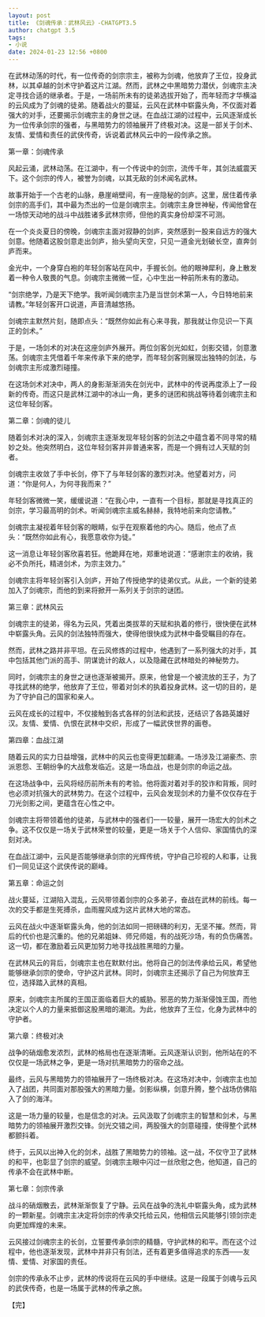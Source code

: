 ```yaml
---
layout: post
title: 《剑魂传承：武林风云》-CHATGPT3.5
author: chatgpt 3.5
tags:
- 小说
date: 2024-01-23 12:56 +0800
---
```

在武林动荡的时代，有一位传奇的剑宗宗主，被称为剑魂，他放弃了王位，投身武林，以其卓越的剑术守护着这片江湖。然而，武林之中黑暗势力潜伏，剑魂宗主决定寻找合适的继承者。于是，一场前所未有的徒弟选拔开始了，而年轻而才华横溢的云风成为了剑魂的徒弟。随着战火的蔓延，云风在武林中崭露头角，不仅面对着强大的对手，还要揭示剑魂宗主的身世之谜。在血战江湖的过程中，云风逐渐成长为一位传承剑宗的强者，与黑暗势力的领袖展开了终极对决。这是一部关于剑术、友情、爱情和责任的武侠传奇，诉说着武林风云中的一段传承之旅。

第一章：剑魂传承

风起云涌，武林动荡。在江湖中，有一个传说中的剑宗，流传千年，其剑法威震天下。这个剑宗的传人，被誉为剑魂，以其无敌的剑术闻名武林。

故事开始于一个古老的山脉，悬崖峭壁间，有一座隐秘的剑庐。这里，居住着传承剑宗的高手们，其中最为杰出的一位是剑魂宗主。剑魂宗主身世神秘，传闻他曾在一场惊天动地的战斗中战胜诸多武林宗师，但他的真实身份却深不可测。

在一个炎炎夏日的傍晚，剑魂宗主面对寂静的剑庐，突然感到一股来自远方的强大剑意。他随着这股剑意走出剑庐，抬头望向天空，只见一道金光划破长空，直奔剑庐而来。

金光中，一个身穿白袍的年轻剑客站在风中，手握长剑。他的眼神犀利，身上散发着一种令人敬畏的气息。剑魂宗主微微一怔，心中生出一种前所未有的激动。

“剑宗绝学，乃是天下绝学。我听闻剑魂宗主乃是当世剑术第一人，今日特地前来请教。”年轻剑客开口说道，声音清越悠扬。

剑魂宗主默然片刻，随即点头：“既然你如此有心来寻我，那我就让你见识一下真正的剑术。”

于是，一场剑术的对决在这座剑庐外展开。两位剑客剑光如虹，剑影交错，剑意激荡。剑魂宗主凭借着千年来传承下来的绝学，而年轻剑客则展现出独特的剑法，与剑魂宗主形成激烈碰撞。

在这场剑术对决中，两人的身影渐渐消失在剑光中，武林中的传说再度添上了一段新的传奇。而这只是武林江湖中的冰山一角，更多的谜团和挑战等待着剑魂宗主和这位年轻剑客。

第二章：剑魂的徒儿

随着剑术对决的深入，剑魂宗主逐渐发现年轻剑客的剑法之中蕴含着不同寻常的精妙之处。他突然明白，这位年轻剑客并非普通来客，而是一个拥有过人天赋的剑者。

剑魂宗主收敛了手中长剑，停下了与年轻剑客的激烈对决。他望着对方，问道：“你是何人，为何寻我而来？”

年轻剑客微微一笑，缓缓说道：“在我心中，一直有一个目标，那就是寻找真正的剑宗，学习最高明的剑术。听闻剑魂宗主威名赫赫，我特地前来向您请教。”

剑魂宗主凝视着年轻剑客的眼睛，似乎在观察着他的内心。随后，他点了点头：“既然你如此有心，我愿意收你为徒。”

这一消息让年轻剑客欣喜若狂。他跪拜在地，郑重地说道：“感谢宗主的收纳，我必不负所托，精进剑术，为宗主效力。”

剑魂宗主将年轻剑客引入剑庐，开始了传授绝学的徒弟仪式。从此，一个新的徒弟加入了剑魂宗，而他的到来将掀开一系列关于剑宗的谜团。

第三章：武林风云

剑魂宗主的徒弟，得名为云风，凭着出类拔萃的天赋和执着的修行，很快便在武林中崭露头角。云风的剑法独特而强大，使得他很快成为武林中备受瞩目的存在。

然而，武林之路并非平坦。在云风修炼的过程中，他遇到了一系列强大的对手，其中包括其他门派的高手、阴谋诡计的敌人，以及隐藏在武林暗处的神秘势力。

同时，剑魂宗主的身世之谜也逐渐被揭开。原来，他曾是一个被流放的王子，为了寻找武林的绝学，他放弃了王位，带着对剑术的执着投身武林。这一切的目的，是为了守护自己的国家和亲人。

云风在成长的过程中，不仅接触到各式各样的剑法和武技，还结识了各路英雄好汉。友情、爱情、仇恨在武林中交织，形成了一幅武侠世界的画卷。

第四章：血战江湖

随着云风的实力日益增强，武林中的风云也变得更加翻涌。一场涉及江湖豪杰、宗派恩怨、王朝纷争的大战愈发临近。这是一场血战，也是剑宗的命运之战。

在这场战争中，云风将经历前所未有的考验。他将面对着对手的狡诈和背叛，同时也必须对抗强大的武林势力。在这个过程中，云风会发现剑术的力量不仅仅存在于刀光剑影之间，更蕴含在心性之中。

剑魂宗主将带领着他的徒弟，与武林中的强者们一一较量，展开一场宏大的剑术之争。这不仅仅是一场关于武林荣誉的较量，更是一场关于个人信仰、家国情仇的深刻对决。

在血战江湖中，云风是否能够继承剑宗的光辉传统，守护自己珍视的人和事，让我们一同见证这个武侠传说的巅峰。

第五章：命运之剑

战火蔓延，江湖陷入混乱，云风带领着剑宗的众多弟子，奋战在武林的前线。每一次的交手都是生死搏杀，血雨腥风成为这片武林大地的常态。

云风在战火中逐渐崭露头角，他的剑法如同一把磅礴的利刃，无坚不摧。然而，背后的代价也是沉重的。他的兄弟姐妹、师兄师姐，有的战死沙场，有的负伤痛苦。这一切，都在激励着云风更加努力地寻找战胜黑暗的力量。

在武林风云的背后，剑魂宗主也在默默付出。他将自己的剑法传承给云风，希望他能够继承剑宗的使命，守护这片武林。同时，剑魂宗主还揭示了自己为何放弃王位，选择踏入武林的真相。

原来，剑魂宗主所属的王国正面临着巨大的威胁。邪恶的势力渐渐侵蚀王国，而他决定以个人的力量来抵御这股黑暗的潮流。为此，他放弃了王位，化身为武林中的守护者。

第六章：终极对决

战争的硝烟愈发浓烈，武林的格局也在逐渐清晰。云风逐渐认识到，他所站在的不仅仅是一场武林之争，更是一场对抗黑暗势力的宿命之战。

最终，云风与黑暗势力的领袖展开了一场终极对决。在这场对决中，剑魂宗主也加入了战团，共同面对那股强大的黑暗力量。剑影纵横，剑意升腾，整个战场仿佛陷入了剑的海洋。

这是一场力量的较量，也是信念的对决。云风汲取了剑魂宗主的智慧和剑术，与黑暗势力的领袖展开激烈交锋。剑光交错之间，两股强大的剑意碰撞，使得整个武林都颤抖着。

终于，云风以出神入化的剑术，战胜了黑暗势力的领袖。这一战，不仅守卫了武林的和平，也彰显了剑宗的威望。剑魂宗主眼中闪过一丝欣慰之色，他知道，自己的传承不会在武林中断。

第七章：剑宗传承

战斗的硝烟散去，武林渐渐恢复了宁静。云风在战争的洗礼中崭露头角，成为武林的一颗新星。剑魂宗主决定将剑宗的传承交托给云风，他相信云风能够引领剑宗走向更加辉煌的未来。

云风接过剑魂宗主的长剑，立誓要传承剑宗的精髓，守护武林的和平。而在这个过程中，他也逐渐发现，武林中并非只有剑法，还有着更多值得追求的东西——友情、爱情、对家国的责任。

剑宗的传承永不止步，武林的传说将在云风的手中继续。这是一段属于剑魂与云风的武侠传奇，也是一场属于武林的传承之旅。

【完】
